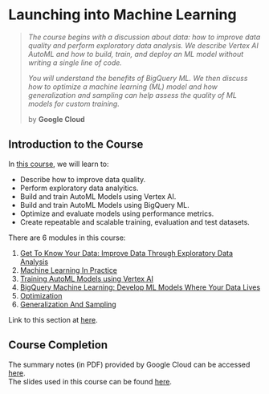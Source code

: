 # Launching into Machine Learning

> *The course begins with a discussion about data: how to improve data quality and perform exploratory data analysis. We describe Vertex AI AutoML and how to build, train, and deploy an ML model without writing a single line of code.*
>
> *You will understand the benefits of BigQuery ML. We then discuss how to optimize a machine learning (ML) model and how generalization and sampling can help assess the quality of ML models for custom training.*
> 
> by  **Google Cloud**

## Introduction to the Course

In [this course](https://www.cloudskillsboost.google/course_templates/8), we will learn to:

* Describe how to improve data quality.
* Perform exploratory data analyitics.
* Build and train AutoML Models using Vertex AI.
* Build and train AutoML Models using BigQuery ML.
* Optimize and evaluate models using performance metrics.
* Create repeatable and scalable training, evaluation and test datasets.

There are 6 modules in this course:

1. [Get To Know Your Data: Improve Data Through Exploratory Data Analysis](https://github.com/LimJY03/GoogleCloudSkillsBoost/blob/main/Launching%20into%20Machine%20Learning/Module_01.md)
2. [Machine Learning In Practice](https://github.com/LimJY03/GoogleCloudSkillsBoost/blob/main/Launching%20into%20Machine%20Learning/Module_02.md)
3. [Training AutoML Models using Vertex AI](https://github.com/LimJY03/GoogleCloudSkillsBoost/blob/main/Launching%20into%20Machine%20Learning/Module_03.md)
4. [BigQuery Machine Learning: Develop ML Models Where Your Data Lives](https://github.com/LimJY03/GoogleCloudSkillsBoost/blob/main/Launching%20into%20Machine%20Learning/Module_04.md)
5. [Optimization](https://github.com/LimJY03/GoogleCloudSkillsBoost/blob/main/Launching%20into%20Machine%20Learning/Module_05.md)
6. [Generalization And Sampling](https://github.com/LimJY03/GoogleCloudSkillsBoost/blob/main/Launching%20into%20Machine%20Learning/Module_06.md)

Link to this section at [here](https://youtu.be/VY9X9l7EY2Q).

## Course Completion

The summary notes (in PDF) provided by Google Cloud can be accessed [here](https://github.com/LimJY03/GoogleCloudSkillsBoost/blob/main/Launching%20into%20Machine%20Learning/Course%20Summary%20Notes.pdf).
<br>The slides used in this course can be found [here](https://storage.googleapis.com/qwiklabs-website-us-east1-8d652bde11fb/lkczqrzolfvczyed3an1dxotutzm?GoogleAccessId=gke-cluster%40qwiklabs-website-prod.iam.gserviceaccount.com&Expires=1655956650&Signature=UhszWUIjJryMhQjM8MqxxxZEzcMzM4aH7wqjZ8c4zeGz97pBj5WpzkAJ03kQnd%2FS6qJDx9DiTH81HHOEt3U4ot9aXZgu%2Bcb%2BLblraBQfsv114lTpRG3OUHwhsooJyUsPcAOKl0Cr5UqJhwzRdy2vBB%2Fcgspeexxw2CU3rtRgzquctOXeXyLrlExkfghLEu9%2Fyt4dKHpABzQXjq7WyYrUuum4LrcilZOxM6kKlBZSpdd4wc%2F4i2qDuHHk6djNAQkBxH%2FCA0wV4MrXKD2D3C%2BjKWHZRs1lpmd3sJ7nDgdp6p6JYhWDelL10ZJkwz9hriQJAKk7%2FGxGrxztmEiiNFQ5WQ%3D%3D&response-content-disposition=inline%3B+filename%3D%22T-MLGCP2-B-m7-l4-file-en-59.pdf.en%22%3B+filename%2A%3DUTF-8%27%27T-MLGCP2-B-m7-l4-file-en-59.pdf.en&response-content-type=application%2Fpdf).